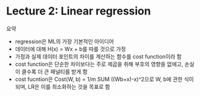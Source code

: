 # Lecture 2: Linear regression

요약
- regression은 ML의 가장 기본적인 아이디어
- 데이터에 대해 H(x) = Wx + b를 따를 것으로 가정
- 가정과 실제 데이터 포인트의 차이를 계산하는 함수를 cost function이라 함
- cost function은 단순한 차이보다는 주로 제곱을 취해 부호의 영향을 없애고, 손실이 클수록 더 큰 패널티를 받게 함
- cost fucntion은 Cost(W, b) = 1/m SUM ((Wb+x)-x)^2으로 W, b에 관한 식이 되며, LR은 이를 최소화하는 것을 목표로 함
